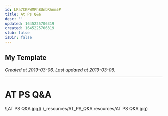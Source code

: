 ```yaml
---
id: LPa7CKFWMPhBUnbRAnm5P
title: At Ps Q&a
desc: ''
updated: 1645225706319
created: 1645225706319
stub: false
isDir: false
---
```

My Template
---

_Created at 2019-03-06._
_Last updated at 2019-03-06._




---

# AT PS Q&A


![AT PS Q&A.jpg](./_resources/AT_PS_Q&A.resources/AT PS Q&A.jpg)

